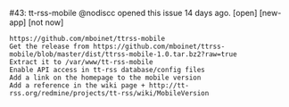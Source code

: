 #43: tt-rss-mobile
@nodiscc opened this issue 14 days ago.  [open] 
[new-app] [not now]

    https://github.com/mboinet/ttrss-mobile
    Get the release from https://github.com/mboinet/ttrss-mobile/blob/master/dist/ttrss-mobile-1.0.tar.bz2?raw=true
    Extract it to /var/www/tt-rss-mobile
    Enable API access in tt-rss database/config files
    Add a link on the homepage to the mobile version
    Add a reference in the wiki page + http://tt-rss.org/redmine/projects/tt-rss/wiki/MobileVersion


